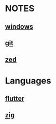 # NOTES

## [windows](./windows/windows.md)

## [git](./git/git.md)

## [zed](./zed/zed.md)

# Languages

## [flutter](./flutter/flutter.md)

## [zig](./zig/zig.md)
